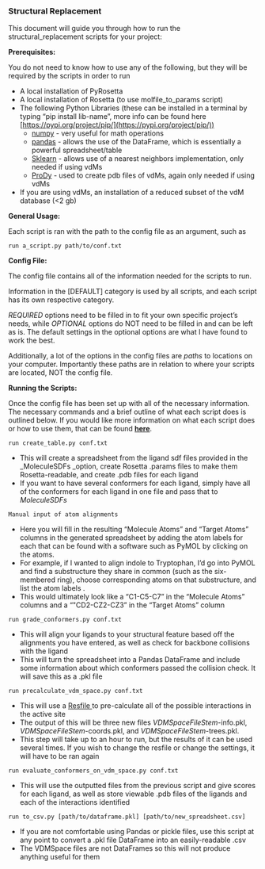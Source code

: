 <!-----
NEW: Check the "Suppress top comment" option to remove this info from the output.

Conversion time: 0.753 seconds.


Using this Markdown file:

1. Paste this output into your source file.
2. See the notes and action items below regarding this conversion run.
3. Check the rendered output (headings, lists, code blocks, tables) for proper
   formatting and use a linkchecker before you publish this page.

Conversion notes:

* Docs to Markdown version 1.0β30
* Wed Aug 04 2021 11:48:09 GMT-0700 (PDT)
* Source doc: Running the Scripts
* Tables are currently converted to HTML tables.
----->
### Structural Replacement ###

This document will guide you through how to run the structural_replacement scripts for your project:

**Prerequisites:**

You do not need to know how to use any of the following, but they will be required by the scripts in order to run



* A local installation of PyRosetta
* A local installation of Rosetta (to use molfile_to_params script)
* The following Python Libraries (these can be installed in a terminal by typing “pip install lib-name”, more info can be found here [https://pypi.org/project/pip/](https://pypi.org/project/pip/))
    * [numpy](https://numpy.org/) - very useful for math operations
    * [pandas](https://pandas.pydata.org/) - allows the use of the DataFrame, which is essentially a powerful spreadsheet/table
    * [Sklearn](https://scikit-learn.org/stable/) - allows use of a nearest neighbors implementation, only needed if using vdMs
    * [ProDy](http://prody.csb.pitt.edu/) - used to create pdb files of vdMs, again only needed if using vdMs
* If you are using vdMs, an installation of a reduced subset of the vdM database (&lt;2 gb)

**General Usage:**

Each script is ran with the path to the config file as an argument, such as 


```
run a_script.py path/to/conf.txt
```


**Config File:**

The config file contains all of the information needed for the scripts to run.

Information in the [DEFAULT] category is used by all scripts, and each script has its own respective category.

_REQUIRED_ options need to be filled in to fit your own specific project’s needs, while _OPTIONAL_ options do NOT need to be filled in and can be left as is. The default settings in the optional options are what I have found to work the best. 

Additionally, a lot of the options in the config files are _paths_ to locations on your computer. Importantly these paths are in relation to where your scripts are located, NOT the config file. 

**Running the Scripts:**

Once the config file has been set up with all of the necessary information. The necessary commands and a brief outline of what each script does is outlined below. If you would like more information on what each script does or how to use them, that can be found **[here](https://docs.google.com/document/d/1NEq-mbIoxclpstKW4C55wvxyhdNPPFbA7jrmUidYLdk/edit?usp=sharing)**. 


```
run create_table.py conf.txt
```




* This will create a spreadsheet from the ligand sdf files provided in the _MoleculeSDFs _option, create Rosetta .params files to make them Rosetta-readable, and create .pdb files for each ligand
* If you want to have several conformers for each ligand, simply have all of the conformers for each ligand in one file and pass that to _MoleculeSDFs_
```
Manual input of atom alignments
```


* Here you will fill in the resulting “Molecule Atoms” and “Target Atoms” columns in the generated spreadsheet by adding the atom labels for each that can be found with a software such as PyMOL by clicking on the atoms.
* For example, if I wanted to align indole to Tryptophan, I’d go into PyMOL and find a substructure they share in common (such as the six-membered ring), choose corresponding atoms on that substructure, and list the atom labels .
* This would ultimately look like a “C1-C5-C7” in the “Molecule Atoms” columns and a “"CD2-CZ2-CZ3” in the “Target Atoms” column


```
run grade_conformers.py conf.txt
```


* This will align your ligands to your structural feature based off the alignments you have entered, as well as check for backbone collisions with the ligand
* This will turn the spreadsheet into a Pandas DataFrame and include some information about which conformers passed the collision check. It will save this as a .pkl file


```
run precalculate_vdm_space.py conf.txt
```


* This will use a [Resfile ](https://new.rosettacommons.org/docs/latest/rosetta_basics/file_types/resfiles)to pre-calculate all of the possible interactions in the active site
* The output of this will be three new files _VDMSpaceFileStem_-info.pkl, _VDMSpaceFileStem_-coords.pkl, and _VDMSpaceFileStem_-trees.pkl.
* This step will take up to an hour to run, but the results of it can be used several times. If you wish to change the resfile or change the settings, it will have to be ran again


```
run evaluate_conformers_on_vdm_space.py conf.txt
```


* This will use the outputted files from the previous script and give scores for each ligand, as well as store viewable .pdb files of the ligands and each of the interactions identified


```
run to_csv.py [path/to/dataframe.pkl] [path/to/new_spreadsheet.csv]
```


* If you are not comfortable using Pandas or pickle files, use this script at any point to convert a .pkl file DataFrame into an easily-readable .csv
* The VDMSpace files are not DataFrames so this will not produce anything useful for them
